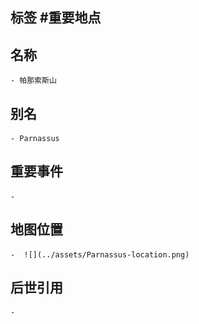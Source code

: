## 标签  #重要地点
## 名称
	- 帕那索斯山
## 别名
	- Parnassus
## 重要事件
	-
## 地图位置
	-  ![](../assets/Parnassus-location.png)
## 后世引用
	-
